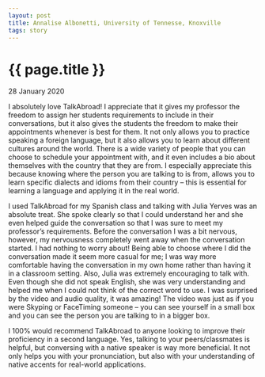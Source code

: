 ```yaml
---
layout: post
title: Annalise Albonetti, University of Tennesse, Knoxville
tags: story
---
```

# {{ page.title }}

28 January 2020

I absolutely love TalkAbroad! I appreciate that it gives my professor the freedom to assign her students requirements to include in their conversations, but it also gives the students the freedom to make their appointments whenever is best for them. It not only allows you to practice speaking a foreign language, but it also allows you to learn about different cultures around the world. There is a wide variety of people that you can choose to schedule your appointment with, and it even includes a bio about themselves with the country that they are from. I especially appreciate this because knowing where the person you are talking to is from, allows you to learn specific dialects and idioms from their country – this is essential for learning a language and applying it in the real world.

I used TalkAbroad for my Spanish class and talking with Julia Yerves was an absolute treat. She spoke clearly so that I could understand her and she even helped guide the conversation so that I was sure to meet my professor’s requirements. Before the conversation I was a bit nervous, however, my nervousness completely went away when the conversation started. I had nothing to worry about! Being able to choose where I did the conversation made it seem more casual for me; I was way more comfortable having the conversation in my own home rather than having it in a classroom setting. Also, Julia was extremely encouraging to talk with. Even though she did not speak English, she was very understanding and helped me when I could not think of the correct word to use. I was surprised by the video and audio quality, it was amazing! The video was just as if you were Skyping or FaceTiming someone – you can see yourself in a small box and you can see the person you are talking to in a bigger box.

I 100% would recommend TalkAbroad to anyone looking to improve their proficiency in a second language. Yes, talking to your peers/classmates is helpful, but conversing with a native speaker is way more beneficial. It not only helps you with your pronunciation, but also with your understanding of native accents for real-world applications.
